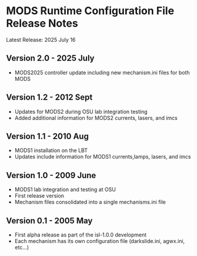 # MODS Runtime Configuration File Release Notes

Latest Release: 2025 July 16

## Version 2.0 - 2025 July 
 * MODS2025 controller update including new mechanism.ini files for both MODS

## Version 1.2 - 2012 Sept
 * Updates for MODS2 during OSU lab integration testing
 * Added additional information for MODS2 currents, lasers, and imcs

## Version 1.1 - 2010 Aug
 * MODS1 installation on the LBT
 * Updates include information for MODS1 currents,lamps, lasers, and imcs

## Version 1.0 - 2009 June
 * MODS1 lab integration and testing at OSU
 * First release version
 * Mechanism files consolidated into a single mechanisms.ini file

## Version 0.1 - 2005 May
 * First alpha release as part of the isl-1.0.0 development
 * Each mechanism has its own configuration file (darkslide.ini, agwx.ini, etc...)

